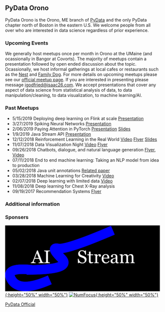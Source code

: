 ## PyData Orono

PyData Orono is the Orono, ME branch of [PyData](https://pydata.org) and the only PyData chapter north of Boston in the eastern U.S. We welcome people from all over who are interested in data science regardless of prior experience. 

### Upcoming Events 

We generally host meetups once per month in Orono at the UMaine (and ocassionally in Bangor at Covorts). The majority of meetups contain a presentation followed by open ended discussion about the topic. Ocassionally, we host informal gatherings at local cafes or restaurants such as the [Nest](https://www.facebook.com/NestCoffeeOrono/) and [Family Dog](https://www.thefamilydogorono.com). For more details on upcoming meetups please see our [official meetup page](http://meetup.com/PyData-Orono/). If you are interested in presenting please message [igodfried@isaac26.com](igodfried@isaac26.com). We accept presentations that cover any aspect of data science from statistical analysis of data, to data manipulation/cleaning, to data visualization, to machine learning/AI. 

### Past Meetups
- 5/15/2019  Deploying deep learning on Flink at scale [Presentation]()
- 3/27/2019  Spiking Neural Networks [Presentation](https://www.youtube.com/watch?v=mzoOO_3mNsY)
- 2/06/2019  Paying Attention in PyTorch [Presentation](https://www.youtube.com/watch?v=gk_j6CNl_E0) [Slides](https://drive.google.com/open?id=1RPx6V9mhsgybEfhjj_iRaHS6az-WBFCI)
- 1/9/2019   Java Stream API [Presentation](https://youtu.be/r1Q5vNz_KHM) 
- 12/12/2018 Reinforcement Learning in the Real World [Video](https://vimeo.com/306101305) [Flyer]() [Slides]()
- 11/07/2018 Data Visualization Night [Video](https://vimeo.com/299723817) [Flyer](https://www.docdroid.net/J5vLybw/data-meetup-16.pdf)
- 09/26/2018 Chatbots, dialogue, and natural language generation [Flyer](https://drive.google.com/file/d/1ZtUXyVghyKL2OYvlpDjwnEzjOOCopQr0/view?usp=sharing), [Video]()
- 07/11/2018 End to end machine learning: Taking an NLP model from idea to production
- 05/02/2018 Java unit annotations [Related paper](https://ieeexplore.ieee.org/document/8301759)
- 03/28/2018 Machine Learning for Creativity [Video](https://vimeo.com/279701497)
- 02/07/2018 Deep learning with limited data [Video](https://vimeo.com/279736081)
- 11/08/2018 Deep learning for Chest X-Ray analysis
- 09/19/2017 Recommendation Systems [Flyer]()

### Additional information

### Sponsers 
[![AIStream Logo](stream-10.png){:height="50%" width="50%"}](http://aistream.org)
[![NumFocus](https://numfocus.org/wp-content/uploads/2017/07/NumFocus_LRG.png){:height="50%" width="50%"}](https://numfocus.org)

[PyData Official](https://pydata.org)
